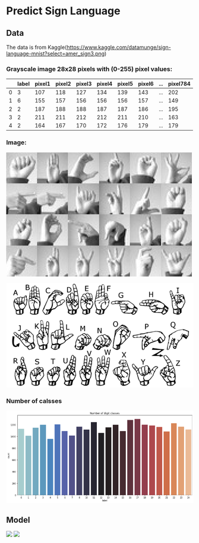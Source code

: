 # Predict Sign Language

## Data

The data is from Kaggle(https://www.kaggle.com/datamunge/sign-language-mnist?select=amer_sign3.png)

### Grayscale image 28x28 pixels with (0-255) pixel values:

||label|pixel1|pixel2|pixel3|pixel4|pixel5|pixel6|...|pixel784|
| --- | --- | --- | --- | --- | --- | --- | --- | --- | --- |
|0|3|107|118|127|134|139|143|...|202|
|1|6|155|157|156|156|156|157|...|149|
|2|2|187|188|188|187|187|186|...|195|
|3|2|211|211|212|212|211|210|...|163|
|4|2|164|167|170|172|176|179|...|179|

### Image:

![sign1](https://github.com/Martinyeh81/CNN/blob/main/images/amer_sign3.png)

![sign2](https://github.com/Martinyeh81/CNN/blob/main/images/american_sign_language.png)

### Number of calsses

![sign3](https://github.com/Martinyeh81/CNN/blob/main/images/number_classes.png)

## Model

<img src="http://chart.googleapis.com/chart?cht=tx&chl= $$ J = - \frac{1}{m}  \sum_{i = 1}^m  \large (\small y^{(i)} \log a^{ [2] (i)} + (1-y^{(i)})\log (1-a^{[2](i)})\large )\small\tag{2}$$" style="border:none;">

<img src="http://chart.googleapis.com/chart?cht=tx&chl= $$loss = \mathcal{L}(\hat{y}, y) = (\hat y^{(i)} - y^{(i)})^2 \tag{1}$$" style="border:none;">
